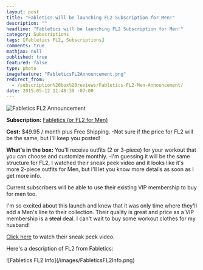 ```yaml
---
layout: post
title: "Fabletics will be launching FL2 Subscription for Men!"
description: ""
headline: "Fabletics will be launching FL2 Subscription for Men!"
category: Subscriptions
tags: [Fabletics FL2, Subscriptions]
comments: true
mathjax: null
published: true
featured: false
type: photo
imagefeature: "FableticsFL2Announcement.png"
redirect_from: 
  - /subscription%20box%20reviews/Fabletics-FL2-Men-Announcement/
date: 2015-05-12 11:48:39 -07:00
---
```

![Fabletics FL2 Announcement](/images/FableticsFL2Announcement.png)
<p><b>Subscription:</b> <a href="http://www.fabletics.com/invite/whatsupmailbox/">Fabletics (or FL2 for Men)</a></p>
<p><b>Cost:</b> $49.95 / month plus Free Shipping. -Not sure if the price for FL2 will be the same, but I'll keep you posted!</p>
<p><b>What's in the box:</b> You'll receive outfits (2 or 3-piece) for your workout that you can choose and customize monthly. 
-I'm guessing it will be the same structure for FL2, I watched their sneak peek video and it looks like it's more 2-piece outfits for Men, but I'll let you know more details as soon as I get more info.</p>

<p>Current subscribers will be able to use their existing VIP membership to buy for men too.</p>

<p>I'm so excited about this launch and knew that it was only time where they'll add a Men's line to their collection. Their quality is great and price as a VIP membership is a <strike>steal</strike> deal. I can't wait to buy some workout clothes for my husband!</p>

<p><a href="http://www.youtube.com/embed/8Di2cxGMHMU?autoplay=1&autohide=1">Click here</a> to watch their sneak peek video.</p>

<p>Here's a description of FL2 from Fabletics:</p>
![Fabletics FL2 Info](/images/FableticsFL2Info.png)
